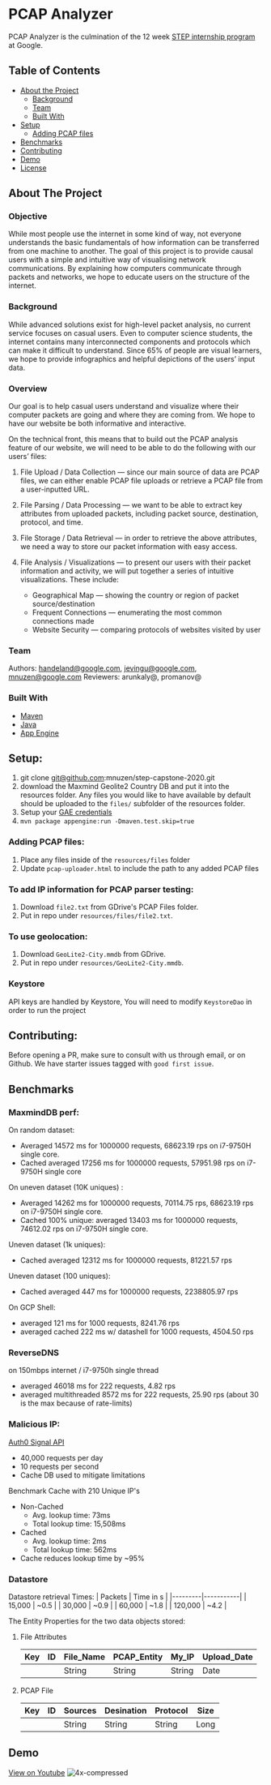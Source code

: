 # PCAP Analyzer

PCAP Analyzer is the culmination of the 12 week [STEP internship program](https://buildyourfuture.withgoogle.com/programs/step/) at Google.


## Table of Contents

* [About the Project](#about-the-project)
  * [Background](#background)
  * [Team](#team)
  * [Built With](#built-with)
* [Setup](#setup)
  * [Adding PCAP files](#adding-pcap-files)
* [Benchmarks](#benchmarks)
* [Contributing](#contributing)
* [Demo](#demo)
* [License](#license)

## About The Project
### Objective
While most people use the internet in some kind of way, not everyone understands the basic fundamentals of how information can be transferred from one machine to another. The goal of this project is to provide causal users with a simple and intuitive way of visualising network communications. By explaining how computers communicate through packets and networks, we hope to educate users on the structure of the internet. 

### Background
While advanced solutions exist for high-level packet analysis, no current service focuses on casual users. Even to computer science students, the internet contains many interconnected components and protocols which can make it difficult to understand. Since 65% of people are visual learners, we hope to provide infographics and helpful depictions of the users’ input data. 

### Overview
Our goal is to help casual users understand and visualize where their computer packets are going and where they are coming from. We hope to have our website be both informative and interactive. 

On the technical front, this means that to build out the PCAP analysis feature of our website, we will need to be able to do the following with our users’ files:

1. File Upload / Data Collection ― since our main source of data are PCAP files, we can either enable PCAP file uploads or retrieve a PCAP file from a user-inputted URL.

2. File Parsing / Data Processing ― we want to be able to extract key attributes from uploaded packets, including packet source, destination, protocol, and time. 

3. File Storage / Data Retrieval ― in order to retrieve the above attributes, we need a way to store our packet information with easy access.

4. File Analysis / Visualizations ― to present our users with their packet information and activity, we will put together a series of intuitive visualizations. These include:
   * Geographical Map ― showing the country or region of packet source/destination
   * Frequent Connections ― enumerating the most common connections made
   * Website Security ― comparing protocols of websites visited by user


### Team
Authors: handeland@google.com, jevingu@google.com, mnuzen@google.com 
Reviewers: arunkaly@, promanov@

### Built With
- [Maven](https://maven.apache.org)
- [Java](https://java.com/en/download/faq/java8.xml)
- [App Engine](https://cloud.google.com/appengine/docs/standard/java)

## Setup: 
1. git clone git@github.com:mnuzen/step-capstone-2020.git
2. download the Maxmind Geolite2 Country DB and put it into the resources folder. Any files you would like to have available by default should be uploaded to the `files/` subfolder of the resources folder.
3. Setup your [GAE credentials](https://cloud.google.com/docs/authentication/production)
4. `mvn package appengine:run -Dmaven.test.skip=true`

### Adding PCAP files: 

1. Place any files inside of the  `resources/files` folder
2. Update `pcap-uploader.html` to include the path to any added PCAP files

### To add IP information for PCAP parser testing:

1. Download `file2.txt` from GDrive's PCAP Files folder.
2. Put in repo under `resources/files/file2.txt`.

### To use geolocation: 

1. Download `GeoLite2-City.mmdb` from GDrive.
2. Put in repo under `resources/GeoLite2-City.mmdb`.

### Keystore
API keys are handled by Keystore, You will need to modify `KeystoreDao` in order to run the project

## Contributing: 
Before opening a PR, make sure to consult with us through email, or on Github. We have starter issues tagged
with `good first issue`.

## Benchmarks

### MaxmindDB perf: 

On random dataset:
- Averaged 14572 ms for 1000000 requests, 68623.19 rps on i7-9750H single core.
- Cached averaged 17256 ms for 1000000 requests, 57951.98 rps on i7-9750H single core

On uneven dataset (10K uniques) : 
- Averaged 14262 ms for 1000000 requests, 70114.75 rps, 68623.19 rps on i7-9750H single core.
- Cached 100% unique: averaged 13403 ms for 1000000 requests, 74612.02 rps on i7-9750H single core.

Uneven dataset (1k uniques): 
- Cached averaged 12312 ms for 1000000 requests, 81221.57 rps

Uneven dataset (100 uniques):
- Cached averaged 447 ms for 1000000 requests, 2238805.97 rps

On GCP Shell: 
- averaged 121 ms for 1000 requests, 8241.76 rps
- averaged cached 222 ms w/ datashell for 1000 requests, 4504.50 rps

### ReverseDNS

on 150mbps internet / i7-9750h single thread
- averaged 46018 ms for 222 requests, 4.82 rps
- averaged multithreaded 8572 ms for 222 requests, 25.90 rps (about 30 is the max because of rate-limits)

 ### Malicious IP: 
 [Auth0 Signal API](https://auth0.com/signals/docs/)
  - 40,000 requests per day
  - 10 requests per second
  - Cache DB used to mitigate limitations
  
  Benchmark Cache with 210 Unique IP's
  - Non-Cached
       - Avg. lookup time: 73ms
       - Total lookup time: 15,508ms
   - Cached
       - Avg. lookup time: 2ms
       - Total lookup time: 562ms
   - Cache reduces lookup time by ~95%

### Datastore
Datastore retrieval Times:
| Packets | Time in s |
|---------|-----------|
| 15,000  | ~0.5      |
| 30,000  | ~0.9      |
| 60,000  | ~1.8      |
| 120,000 | ~4.2      |

The Entity Properties for the two data objects stored:

1. File Attributes

    | Key | ID | File_Name | PCAP_Entity | My_IP | Upload_Date |
    |-----|----|-----------|-------------|-------|------------|
    |     |    | String    | String      | String| Date       |

2. PCAP File

    | Key | ID | Sources | Desination | Protocol | Size |
    |-----|----|---------|------------|----------|------|
    |     |    | String  | String     | String   | Long |


## Demo
[View on Youtube](https://youtu.be/0yPIX50UWB8)
![4x-compressed](https://user-images.githubusercontent.com/16601367/92042550-eb461400-ed26-11ea-8b7a-c6741a70ad11.gif)

